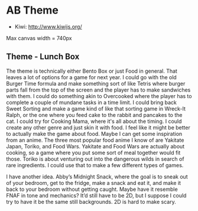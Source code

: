 # AB Theme

- Kiwi: http://www.kiwijs.org/

Max canvas width = 740px

## Theme - Lunch Box
The theme is technically either Bento Box or just Food in general. That leaves a lot of options for a game for next year. I could go with the old Burger Time formula and make something sort of like Tetris where burger parts fall from the top of the screen and the player has to make sandwiches with them. I could do something akin to Overcooked where the player has to complete a couple of mundane tasks in a time limit. I could bring back Sweet Sorting and make a game kind of like that sorting game in Wreck-It Ralph, or the one where you feed cake to the rabbit and pancakes to the cat. I could try for Cooking Mama, where it's all about the timing. I could create any other genre and just skin it with food. I feel like it might be better to actually make the game about food. Maybe I can get some inspiration from an anime. The three most popular food anime I know of are Yakitate Japan, Toriko, and Food Wars. Yakitate and Food Wars are actually about cooking, so a game where you put some sort of meal together would fit those. Toriko is about venturing out into the dangerous wilds in search of rare ingredients. I could use that to make a few different types of games.

I have another idea. Abby’s Midnight Snack, where the goal is to sneak out of your bedroom, get to the fridge, make a snack and eat it, and make it back to your bedroom without getting caught. Maybe have it resemble FNAF in tone and mechanics? It’d still have to be 2D, but I suppose I could try to have it be the same still backgrounds. 2D is hard to make scary.
